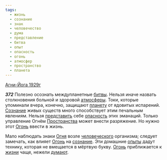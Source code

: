 ```yaml
---
tags:
  - жизнь
  - сознание
  - знак
  - человечество
  - дума
  - представление
  - битва
  - опыт
  - опасность
  - огонь
  - атмосфер
  - пространство
  - планета
---
```


[Агни-Йога 1929г](https://127.0.0.1:4002/agni/1929)

___372___
Полезно осознать междупланетные [битвы](../../../tags/#битва). Нельзя иначе назвать столкновения больной и здоровой [атмосферы](../../../tags/#атмосфер). Токи, которые упоминали вчера, конечно, защищают [планету](../../../tags/#планета) от ядовитых испарений. [Сознание](../../../tags/#[сознание](../../../tags/#сознание)) живых существ много способствует этим печальным явлениям. Нельзя [представить](../../../tags/#представление) себе [опасность](../../../tags/#опасность) этих эманаций. Только управление Огнём [Пространства](../../../tags/#пространство) может внести разряжение. Но нужно этот [Огонь](../../../tags/#огонь) ввести в жизнь.   

Мало наблюдать знаки [Огня](../../../tags/#огонь) возле [человеческого](../../../tags/#человечество) организма; следует замечать, как влияет [Огонь](../../../tags/#огонь) на [сознание](../../../tags/#сознание). Эти домашние [опыты](../../../tags/#опыт) дадут технику, которая не вмещается в мёртвую букву. [Огонь](../../../tags/#огонь) приближается к [жизни](../../../tags/#жизнь) чаще, нежели [думают](../../../tags/#дума).